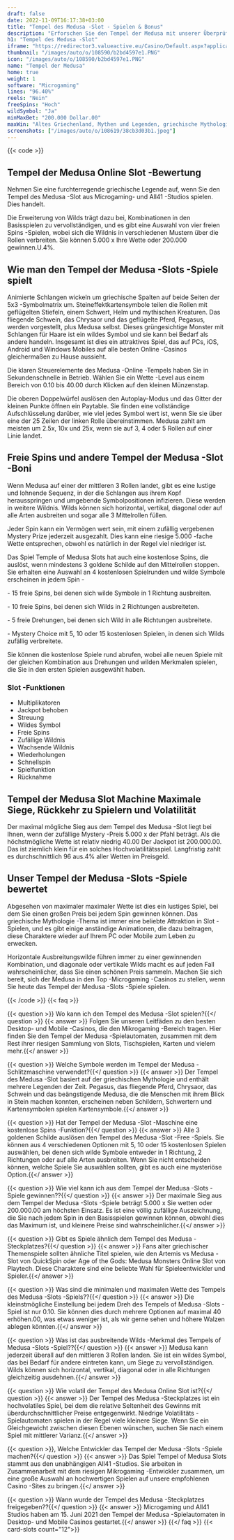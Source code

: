 ```yaml
---
draft: false
date: 2022-11-09T16:17:38+03:00
title: "Tempel des Medusa -Slot - Spielen & Bonus"
description: "Erforschen Sie den Tempel der Medusa mit unserer Überprüfung dieses Online Slot. Wir sehen uns das Gameplay, die Funktionen und die Zeit mit den besten Casino -Boni an."
h1: "Tempel des Medusa -Slot"
iframe: "https://redirector3.valueactive.eu/Casino/Default.aspx?applicationid=1023&theme=quickfiressl&usertype=5&sext1=demo&sext2=demo&csid=1867&serverid=1867&variant=MAL-Demo&gameid=templeOfMedusa&ul=en&allowmixedMode=1&bypassFlashPrompt=1&preferexternal=1&callback=cms.widget.Game.externalEventHandler"
thumbnail: "/images/auto/o/108590/b2bd4597e1.PNG"
icon: "/images/auto/o/108590/b2bd4597e1.PNG"
name: "Tempel der Medusa"
home: true
weight: 1
software: "Microgaming"
lines: "96.40%"
reels: "Nein"
freeSpins: "Hoch"
wildSymbol: "Ja"
minMaxBet: "200.000 Dollar.00"
maxWin: "Altes Griechenland, Mythen und Legenden, griechische Mythologie"
screenshots: ["/images/auto/o/108619/38cb3d03b1.jpeg"]
---
```


{{< code >}}<h2>Tempel der Medusa Online Slot -Bewertung</h2><p>Nehmen Sie eine furchterregende griechische Legende auf, wenn Sie den Tempel des Medusa -Slot aus Microgaming- und All41 -Studios spielen. Dies handelt.</p><p>Die Erweiterung von Wilds trägt dazu bei, Kombinationen in den Basisspielen zu vervollständigen, und es gibt eine Auswahl von vier freien Spins -Spielen, wobei sich die Wildnis in verschiedenen Mustern über die Rollen verbreiten. Sie können 5.000 x Ihre Wette oder 200.000 gewinnen.U.4%.</p><h2>Wie man den Tempel der Medusa -Slots -Spiele spielt</h2><p>Animierte Schlangen wickeln um griechische Spalten auf beide Seiten der 5x3 -Symbolmatrix um. Steineffektkartensymbole teilen die Rollen mit geflügelten Stiefeln, einem Schwert, Helm und mythischen Kreaturen. Das fliegende Schwein, das Chrysaor und das geflügelte Pferd, Pegasus, werden vorgestellt, plus Medusa selbst. Dieses grüngesichtige Monster mit Schlangen für Haare ist ein wildes Symbol und sie kann bei Bedarf als andere handeln. Insgesamt ist dies ein attraktives Spiel, das auf PCs, iOS, Android und Windows Mobiles auf alle besten Online -Casinos gleichermaßen zu Hause aussieht.</p><p>Die klaren Steuerelemente des Medusa -Online -Tempels haben Sie in Sekundenschnelle in Betrieb. Wählen Sie ein Wette -Level aus einem Bereich von 0.10 bis 40.00 durch Klicken auf den kleinen Münzenstap.</p><p>Die oberen Doppelwürfel auslösen den Autoplay-Modus und das Gitter der kleinen Punkte öffnen ein Paytable. Sie finden eine vollständige Aufschlüsselung darüber, wie viel jedes Symbol wert ist, wenn Sie sie über eine der 25 Zeilen der linken Rolle übereinstimmen. Medusa zahlt am meisten um 2.5x, 10x und 25x, wenn sie auf 3, 4 oder 5 Rollen auf einer Linie landet.</p><h2>Freie Spins und andere Tempel der Medusa -Slot -Boni</h2><p>Wenn Medusa auf einer der mittleren 3 Rollen landet, gibt es eine lustige und lohnende Sequenz, in der die Schlangen aus ihrem Kopf herausspringen und umgebende Symbolpositionen infizieren. Diese werden in weitere Wildnis. Wilds können sich horizontal, vertikal, diagonal oder auf alle Arten ausbreiten und sogar alle 3 Mittelrollen füllen.</p><p>Jeder Spin kann ein Vermögen wert sein, mit einem zufällig vergebenen Mystery Prize jederzeit ausgezahlt. Dies kann eine riesige 5.000 -fache Wette entsprechen, obwohl es natürlich in der Regel viel niedriger ist.</p><p>Das Spiel Temple of Medusa Slots hat auch eine kostenlose Spins, die auslöst, wenn mindestens 3 goldene Schilde auf den Mittelrollen stoppen. Sie erhalten eine Auswahl an 4 kostenlosen Spielrunden und wilde Symbole erscheinen in jedem Spin -</p><p> - 15 freie Spins, bei denen sich wilde Symbole in 1 Richtung ausbreiten.</p><p> - 10 freie Spins, bei denen sich Wilds in 2 Richtungen ausbreiteten.</p><p> - 5 freie Drehungen, bei denen sich Wild in alle Richtungen ausbreitete.</p><p> - Mystery Choice mit 5, 10 oder 15 kostenlosen Spielen, in denen sich Wilds zufällig verbreitete.</p><p>Sie können die kostenlose Spiele rund abrufen, wobei alle neuen Spiele mit der gleichen Kombination aus Drehungen und wilden Merkmalen spielen, die Sie in den ersten Spielen ausgewählt haben.</p><h3>
Slot -Funktionen</h3><ul>
<li></span>
Multiplikatoren</li>
<li></span>
Jackpot behoben</li>
<li></span>
Streuung</li>
<li></span>
Wildes Symbol</li>
<li></span>
Freie Spins</li>
<li></span>
Zufällige Wildnis</li>
<li></span>
Wachsende Wildnis</li>
<li></span>
Wiederholungen</li>
<li></span>
Schnellspin</li>
<li></span>
Spielfunktion</li>
<li></span>
Rücknahme</li></ul><h2>Tempel der Medusa Slot Machine Maximale Siege, Rückkehr zu Spielern und Volatilität</h2><p>Der maximal mögliche Sieg aus dem Tempel des Medusa -Slot liegt bei Ihnen, wenn der zufällige Mystery -Preis 5.000 x der Pfahl beträgt. Als die höchstmögliche Wette ist relativ niedrig 40.00 Der Jackpot ist 200.000.00. Das ist ziemlich klein für ein solches Hochvolatilitätsspiel. Langfristig zahlt es durchschnittlich 96 aus.4% aller Wetten im Preisgeld.</p><h2>Unser Tempel der Medusa -Slots -Spiele bewertet</h2><p>Abgesehen von maximaler maximaler Wette ist dies ein lustiges Spiel, bei dem Sie einen großen Preis bei jedem Spin gewinnen können. Das griechische Mythologie -Thema ist immer eine beliebte Attraktion in Slot -Spielen, und es gibt einige anständige Animationen, die dazu beitragen, diese Charaktere wieder auf Ihrem PC oder Mobile zum Leben zu erwecken.</p><p>Horizontale Ausbreitungswilde führen immer zu einer gewinnenden Kombination, und diagonale oder vertikale Wilds macht es auf jeden Fall wahrscheinlicher, dass Sie einen schönen Preis sammeln. Machen Sie sich bereit, sich der Medusa in den Top -Microgaming -Casinos zu stellen, wenn Sie heute das Tempel der Medusa -Slots -Spiele spielen.</p>
{{< /code >}}
{{< faq >}}

{{< question >}} Wo kann ich den Tempel des Medusa -Slot spielen?{{</ question >}}
{{< answer >}} Folgen Sie unseren Leitfäden zu den besten Desktop- und Mobile -Casinos, die den Mikrogaming -Bereich tragen. Hier finden Sie den Tempel der Medusa -Spielautomaten, zusammen mit dem Rest ihrer riesigen Sammlung von Slots, Tischspielen, Karten und vielem mehr.{{</ answer >}}

{{< question >}} Welche Symbole werden im Tempel der Medusa -Schlitzmaschine verwendet?{{</ question >}}
{{< answer >}} Der Tempel des Medusa -Slot basiert auf der griechischen Mythologie und enthält mehrere Legenden der Zeit. Pegasus, das fliegende Pferd, Chrysaor, das Schwein und das beängstigende Medusa, die die Menschen mit ihrem Blick in Stein machen konnten, erscheinen neben Schildern, Schwertern und Kartensymbolen spielen Kartensymbole.{{</ answer >}}

{{< question >}} Hat der Tempel der Medusa -Slot -Maschine eine kostenlose Spins -Funktion?{{</ question >}}
{{< answer >}} Alle 3 goldenen Schilde auslösen den Tempel des Medusa -Slot -Free -Spiels. Sie können aus 4 verschiedenen Optionen mit 5, 10 oder 15 kostenlosen Spielen auswählen, bei denen sich wilde Symbole entweder in 1 Richtung, 2 Richtungen oder auf alle Arten ausbreiten. Wenn Sie nicht entscheiden können, welche Spiele Sie auswählen sollten, gibt es auch eine mysteriöse Option.{{</ answer >}}

{{< question >}} Wie viel kann ich aus dem Tempel der Medusa -Slots -Spiele gewinnen??{{</ question >}}
{{< answer >}} Der maximale Sieg aus dem Tempel der Medusa -Slots -Spiele beträgt 5.000 x Sie wetten oder 200.000.00 am höchsten Einsatz. Es ist eine völlig zufällige Auszeichnung, die Sie nach jedem Spin in den Basisspielen gewinnen können, obwohl dies das Maximum ist, und kleinere Preise sind wahrscheinlicher.{{</ answer >}}

{{< question >}} Gibt es Spiele ähnlich dem Tempel des Medusa -Steckplatzes?{{</ question >}}
{{< answer >}} Fans alter griechischer Themenspiele sollten ähnliche Titel spielen, wie den Artemis vs Medusa -Slot von QuickSpin oder Age of the Gods: Medusa Monsters Online Slot von Playtech. Diese Charaktere sind eine beliebte Wahl für Spieleentwickler und Spieler.{{</ answer >}}

{{< question >}} Was sind die minimalen und maximalen Wette des Tempels des Medusa -Slots -Spiels??{{</ question >}}
{{< answer >}} Die kleinstmögliche Einstellung bei jedem Dreh des Tempels of Medusa -Slots -Spiel ist nur 0.10. Sie können dies durch mehrere Optionen auf maximal 40 erhöhen.00, was etwas weniger ist, als wir gerne sehen und höhere Walzen ablegen könnten.{{</ answer >}}

{{< question >}} Was ist das ausbreitende Wilds -Merkmal des Tempels of Medusa -Slots -Spiel??{{</ question >}}
{{< answer >}} Medusa kann jederzeit überall auf den mittleren 3 Rollen landen. Sie ist ein wildes Symbol, das bei Bedarf für andere eintreten kann, um Siege zu vervollständigen. Wilds können sich horizontal, vertikal, diagonal oder in alle Richtungen gleichzeitig ausdehnen.{{</ answer >}}

{{< question >}} Wie volatil der Tempel des Medusa Online Slot ist?{{</ question >}}
{{< answer >}} Der Tempel des Medusa -Steckplatzes ist ein hochvolatiles Spiel, bei dem die relative Seltenheit des Gewinns mit überdurchschnittlicher Preise entgegenwirkt. Niedrige Volatilitäts -Spielautomaten spielen in der Regel viele kleinere Siege. Wenn Sie ein Gleichgewicht zwischen diesen Ebenen wünschen, suchen Sie nach einem Spiel mit mittlerer Varianz.{{</ answer >}}

{{< question >}}, Welche Entwickler das Tempel der Medusa -Slots -Spiele machen?{{</ question >}}
{{< answer >}} Das Spiel Tempel of Medusa Slots stammt aus den unabhängigen All41 -Studios. Sie arbeiten in Zusammenarbeit mit dem riesigen Mikrogaming -Entwickler zusammen, um eine große Auswahl an hochwertigen Spielen auf unsere empfohlenen Casino -Sites zu bringen.{{</ answer >}}

{{< question >}} Wann wurde der Tempel des Medusa -Steckplatzes freigegeben??{{</ question >}}
{{< answer >}} Microgaming und All41 Studios haben am 15. Juni 2021 den Tempel der Medusa -Spielautomaten in Desktop- und Mobile Casinos gestartet.{{</ answer >}}
{{</ faq >}}
{{< card-slots count="12">}}
